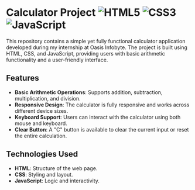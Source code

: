 # Calculator Project  ![HTML5](https://img.shields.io/badge/html5-%23E34F26.svg?style=for-the-badge&logo=html5&logoColor=white) ![CSS3](https://img.shields.io/badge/css3-%231572B6.svg?style=for-the-badge&logo=css3&logoColor=white) ![JavaScript](https://img.shields.io/badge/javascript-%23323330.svg?style=for-the-badge&logo=javascript&logoColor=%23F7DF1E)
 
This repository contains a simple yet fully functional calculator application developed during my internship at Oasis Infobyte. The project is built using HTML, CSS, and JavaScript, providing users with basic arithmetic functionality and a user-friendly interface.

## Features

- **Basic Arithmetic Operations**: Supports addition, subtraction, multiplication, and division.
- **Responsive Design**: The calculator is fully responsive and works across different device sizes.
- **Keyboard Support**: Users can interact with the calculator using both mouse and keyboard.
- **Clear Button**: A "C" button is available to clear the current input or reset the entire calculation.

## Technologies Used

- **HTML**: Structure of the web page.
- **CSS**: Styling and layout.
- **JavaScript**: Logic and interactivity.
